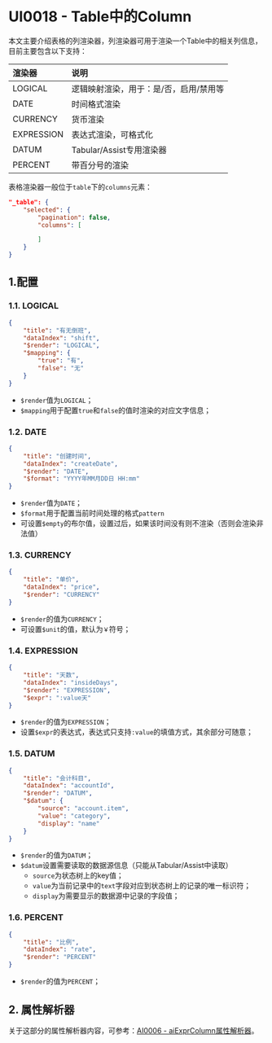 # UI0018 - Table中的Column

本文主要介绍表格的列渲染器，列渲染器可用于渲染一个Table中的相关列信息，目前主要包含以下支持：

| 渲染器 | 说明 |
| :--- | :--- |
| LOGICAL | 逻辑映射渲染，用于：是/否，启用/禁用等 |
| DATE | 时间格式渲染 |
| CURRENCY | 货币渲染 |
| EXPRESSION | 表达式渲染，可格式化 |
| DATUM | Tabular/Assist专用渲染器 |
| PERCENT | 带百分号的渲染 |

表格渲染器一般位于`table`下的`columns`元素：

```json
"_table": {
    "selected": {
        "pagination": false,
        "columns": [

        ]
    }
}
```

## 1.配置

### 1.1. LOGICAL

```json
{
    "title": "有无倒班",
    "dataIndex": "shift",
    "$render": "LOGICAL",
    "$mapping": {
        "true": "有",
        "false": "无"
    }
}
```

* `$render`值为`LOGICAL`；
* `$mapping`用于配置`true`和`false`的值时渲染的对应文字信息；

### 1.2. DATE

```json
{
    "title": "创建时间",
    "dataIndex": "createDate",
    "$render": "DATE",
    "$format": "YYYY年MM月DD日 HH:mm"
}
```

* `$render`值为`DATE`；
* `$format`用于配置当前时间处理的格式`pattern`
* 可设置`$empty`的布尔值，设置过后，如果该时间没有则不渲染（否则会渲染非法值）

### 1.3. CURRENCY

```json
{
    "title": "单价",
    "dataIndex": "price",
    "$render": "CURRENCY"
}
```

* `$render`的值为`CURRENCY`；
* 可设置`$unit`的值，默认为`￥`符号；

### 1.4. EXPRESSION

```json
{
    "title": "天数",
    "dataIndex": "insideDays",
    "$render": "EXPRESSION",
    "$expr": ":value天"
}
```

* `$render`的值为`EXPRESSION`；
* 设置`$expr`的表达式，表达式只支持`:value`的填值方式，其余部分可随意；

### 1.5. DATUM

```json
{
    "title": "会计科目",
    "dataIndex": "accountId",
    "$render": "DATUM",
    "$datum": {
        "source": "account.item",
        "value": "category",
        "display": "name"
    }
}
```

* `$render`的值为`DATUM`；
* `$datum`设置需要读取的数据源信息（只能从Tabular/Assist中读取）
  * `source`为状态树上的key值；
  * `value`为当前记录中的`text`字段对应到状态树上的记录的唯一标识符；
  * `display`为需要显示的数据源中记录的字段值；

### 1.6. PERCENT

```json
{
    "title": "比例",
    "dataIndex": "rate",
    "$render": "PERCENT"
}
```

* `$render`的值为`PERCENT`；

## 2. 属性解析器

关于这部分的属性解析器内容，可参考：[AI0006 - aiExprColumn属性解析器](/document/ai0006-aiexprcolumnshu-xing-jie-xi-qi.md)。

